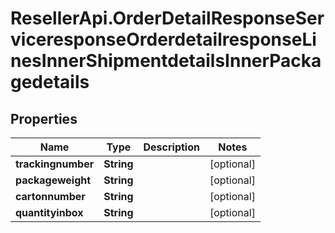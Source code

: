 # ResellerApi.OrderDetailResponseServiceresponseOrderdetailresponseLinesInnerShipmentdetailsInnerPackagedetails

## Properties

Name | Type | Description | Notes
------------ | ------------- | ------------- | -------------
**trackingnumber** | **String** |  | [optional] 
**packageweight** | **String** |  | [optional] 
**cartonnumber** | **String** |  | [optional] 
**quantityinbox** | **String** |  | [optional] 


